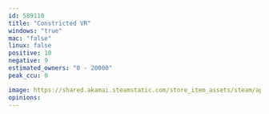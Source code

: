 ```yaml
---
id: 589110
title: "Constricted VR"
windows: "true"
mac: "false"
linux: false
positive: 10
negative: 9
estimated_owners: "0 - 20000"
peak_ccu: 0

image: https://shared.akamai.steamstatic.com/store_item_assets/steam/apps/589110/header.jpg?t=1531273555
opinions:
---
```

